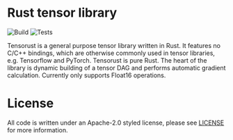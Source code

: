 # Rust tensor library
![Build](https://github.com/willeagren/tensorust/actions/workflows/rust-build.yml/badge.svg)
![Tests](https://github.com/willeagren/tensorust/actions/workflows/rust-tests.yml/badge.svg)


Tensorust is a general purpose tensor library written in Rust. It features no C/C++ bindings, which are otherwise commonly used in tensor libraries, e.g. Tensorflow and PyTorch. Tensorust is pure Rust. The heart of the library is dynamic building of a tensor DAG and performs automatic gradient calculation. Currently only supports Float16 operations.

# License
All code is written under an Apache-2.0 styled license, please see [LICENSE](https://github.com/willeagren/tensorust/blob/main/LICENSE) for more information.

